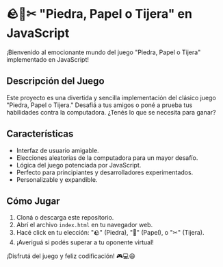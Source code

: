 # 🪨📄✂ "Piedra, Papel o Tijera" en JavaScript

¡Bienvenido al emocionante mundo del juego "Piedra, Papel o Tijera" implementado en JavaScript!

## Descripción del Juego

Este proyecto es una divertida y sencilla implementación del clásico juego "Piedra, Papel o Tijera." Desafiá a tus amigos o poné a prueba tus habilidades contra la computadora. ¿Tenés lo que se necesita para ganar?

## Características

- Interfaz de usuario amigable.
- Elecciones aleatorias de la computadora para un mayor desafío.
- Lógica del juego potenciada por JavaScript.
- Perfecto para principiantes y desarrolladores experimentados.
- Personalizable y expandible.

## Cómo Jugar

1. Cloná o descarga este repositorio.
2. Abrí el archivo `index.html` en tu navegador web.
3. Hacé click en tu elección: "🪨" (Piedra), "📄" (Papel), o "✂" (Tijera).
4. ¡Averiguá si podés superar a tu oponente virtual!


¡Disfrutá del juego y feliz codificación! 🎮💻😄
